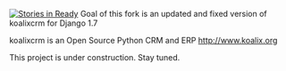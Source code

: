 [![Stories in Ready](https://badge.waffle.io/tfroehlich82/koalixcrm.png?label=ready&title=Ready)](https://waffle.io/tfroehlich82/koalixcrm)
Goal of this fork is an updated and fixed version of koalixcrm for Django 1.7

koalixcrm is an Open Source Python CRM and ERP http://www.koalix.org


This project is under construction. Stay tuned.